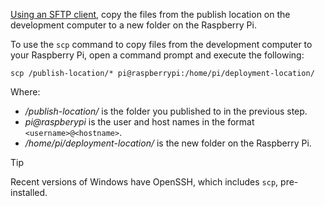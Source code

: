 [Using an SFTP client](https://www.raspberrypi.org/documentation/remote-access/ssh/sftp.md), copy the files from the publish location on the development computer to a new folder on the Raspberry Pi.

To use the `scp` command to copy files from the development computer to your Raspberry Pi, open a command prompt and execute the following:

```console
scp /publish-location/* pi@raspberrypi:/home/pi/deployment-location/
```

Where:

- */publish-location/* is the folder you published to in the previous step.
- *pi@raspberypi* is the user and host names in the format `<username>@<hostname>`.
- */home/pi/deployment-location/* is the new folder on the Raspberry Pi.

> [!TIP]
> Recent versions of Windows have OpenSSH, which includes `scp`, pre-installed.
